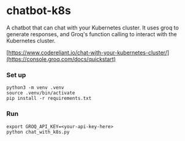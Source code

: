 # chatbot-k8s
A chatbot that can chat with your Kubernetes cluster.
It uses groq to generate responses, and Groq's function calling to interact with the Kubernetes cluster.

[https://www.codereliant.io/chat-with-your-kubernetes-cluster/](https://console.groq.com/docs/quickstart)


### Set up
```
python3 -m venv .venv
source .venv/bin/activate
pip install -r requirements.txt
```

### Run
```
export GROQ_API_KEY=<your-api-key-here>
python chat_with_k8s.py
```
